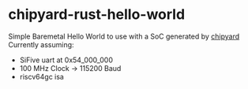 # chipyard-rust-hello-world

Simple Baremetal Hello World to use with a SoC generated by [chipyard](https://github.com/ucb-bar/chipyard)
Currently assuming:
- SiFive uart at 0x54_000_000
- 100 MHz Clock -> 115200 Baud
- riscv64gc isa
